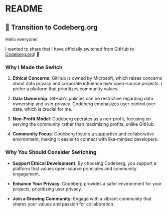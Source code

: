# README

## 🚀 Transition to Codeberg.org

Hello everyone!

I wanted to share that I have officially switched from GitHub to [Codeberg.org](https://codeberg.org)! 🎉

### Why I Made the Switch

1. **Ethical Concerns**: GitHub is owned by Microsoft, which raises concerns about data privacy and corporate influence over open-source projects. I prefer a platform that prioritizes community values.

2. **Data Ownership**: GitHub's policies can be restrictive regarding data ownership and user privacy. Codeberg emphasizes user control over data, which is crucial for me.

3. **Non-Profit Model**: Codeberg operates as a non-profit, focusing on serving the community rather than maximizing profits, unlike GitHub.

4. **Community Focus**: Codeberg fosters a supportive and collaborative environment, making it easier to connect with like-minded developers.

### Why You Should Consider Switching

- **Support Ethical Development**: By choosing Codeberg, you support a platform that values open-source principles and community engagement.

- **Enhance Your Privacy**: Codeberg provides a safer environment for your projects, prioritizing user privacy.

- **Join a Growing Community**: Engage with a vibrant community that shares your values and passion for collaboration.
